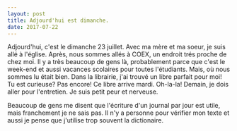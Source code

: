 ```yaml
---
layout: post
title: Adjourd'hui est dimanche. 
date: 2017-07-22
---
```


Adjourd'hui, c'est le dimanche 23 juillet. Avec ma mère et ma soeur, je suis allé à l'église. Après, nous sommes allés à COEX, un endroit trés proche de chez moi. Il y a très beaucoup de gens là, probablement parce que c'est le week-end et aussi vacances scolaires pour toutes l'étudiants. Mais, où nous sommes lu était bien. Dans la librairie, j'ai trouvé un libre parfait pour moi! Tu est curieuse? Pas encore! Ce libre arrive mardi. Oh-la-la! Demain, je dois aller pour l'entretien. Je suis petit peur et nerveuse. 

Beaucoup de gens me disent que l'écriture d'un journal par jour est utile, mais franchement je ne sais pas. Il n'y a personne pour vérifier mon texte et aussi je pense que j'utilise trop souvent la dictionaire. 

